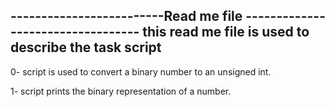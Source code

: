 -------------------------Read me file ----------------------------------
this read me file is used to describe the task script
------------------------------------------------------------------------
0- script is used to convert a binary number to an unsigned int.

1- script prints the binary representation of a number.
